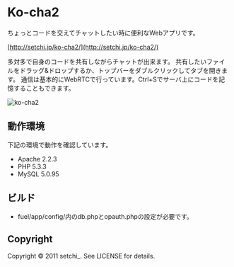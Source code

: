 Ko-cha2
=======

ちょっとコードを交えてチャットしたい時に便利なWebアプリです。

[http://setchi.jp/ko-cha2/](http://setchi.jp/ko-cha2/)

多対多で自身のコードを共有しながらチャットが出来ます。
共有したいファイルをドラッグ&ドロップするか、トップバーをダブルクリックしてタブを開きます。
通信は基本的にWebRTCで行っています。Ctrl+Sでサーバ上にコードを記憶することもできます。

![ko-cha2](http://setchi.jp/ko-cha2/assets/img/ko-cha2_s.png "ko-cha2")


動作環境
--------------------
下記の環境で動作を確認しています。

* Apache 2.2.3
* PHP 5.3.3
* MySQL 5.0.95

ビルド
--------------------
* fuel/app/config/内のdb.phpとopauth.phpの設定が必要です。

Copyright
--------------------
Copyright &copy; 2011 setchi_. See LICENSE for details.